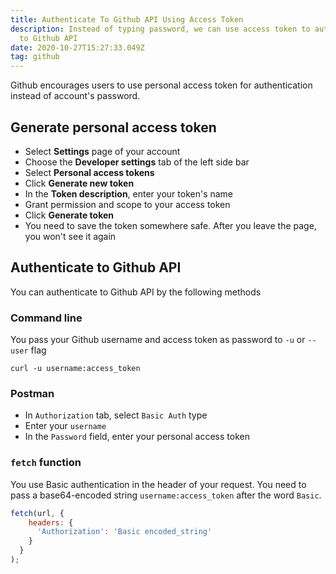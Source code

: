 ```yaml
---
title: Authenticate To Github API Using Access Token
description: Instead of typing password, we can use access token to authenticate
  to Github API
date: 2020-10-27T15:27:33.049Z
tag: github
---
```

Github encourages users to use personal access token for authentication instead of account's password.

## Generate personal access token

* Select **Settings** page of your account
* Choose the **Developer settings** tab of the left side bar
* Select **Personal access tokens**
* Click **Generate new token**
* In the **Token description**, enter your token's name
* Grant permission and scope to your access token
* Click **Generate token**
* You need to save the token somewhere safe. After you leave the page, you won't see it again

## Authenticate to Github API

You can authenticate to Github API by the following methods

### Command line

You pass your Github username and access token as password to `-u` or `--user` flag

```
curl -u username:access_token
```

### Postman

* In `Authorization` tab, select `Basic Auth` type
* Enter your `username`
* In the `Password` field, enter your personal access token 

### `fetch` function

You use Basic authentication in the header of your request. You need to pass a base64-encoded string `username:access_token` after the word `Basic`. 

```javascript
fetch(url, {
    headers: {
      'Authorization': 'Basic encoded_string'
    }
  }
);
```